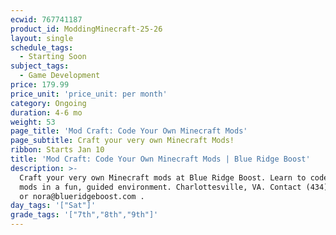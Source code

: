 ```yaml
---
ecwid: 767741187
product_id: ModdingMinecraft-25-26
layout: single
schedule_tags:
  - Starting Soon
subject_tags:
  - Game Development
price: 179.99
price_unit: 'price_unit: per month'
category: Ongoing
duration: 4-6 mo
weight: 53
page_title: 'Mod Craft: Code Your Own Minecraft Mods'
page_subtitle: Craft your very own Minecraft Mods!
ribbon: Starts Jan 10
title: 'Mod Craft: Code Your Own Minecraft Mods | Blue Ridge Boost'
description: >-
  Craft your very own Minecraft mods at Blue Ridge Boost. Learn to code custom
  mods in a fun, guided environment. Charlottesville, VA. Contact (434) 260-0636
  or nora@blueridgeboost.com .
day_tags: '["Sat"]'
grade_tags: '["7th","8th","9th"]'
---
```


